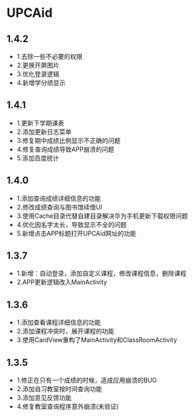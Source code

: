 # UPCAid

## 1.4.2

+ 1.去除一些不必要的权限
+ 2.更换开屏图片
+ 3.优化登录逻辑
+ 4.新增学分绩显示

## 1.4.1

+ 1.更新下学期课表
+ 2.添加更新日志菜单
+ 3.修复期中成绩比例显示不正确的问题
+ 4.修复查询成绩导致APP崩溃的问题
+ 5.添加百度统计

## 1.4.0

+ 1.添加查询成绩详细信息的功能
+ 2.修改成绩查询与图书馆续借UI
+ 3.使用Cache目录代替自建目录解决华为手机更新下载权限问题
+ 4.优化因名字太长，导致显示不全的问题
+ 5.新增点击APP标题打开UPCAid网址的功能

## 1.3.7

+ 1.新增：自动登录，添加自定义课程，修改课程信息，删除课程
+ 2.APP更新逻辑改入MainActivity

## 1.3.6

+ 1.添加查看课程详细信息的功能
+ 2.添加课程冲突时，展开课程的功能
+ 3.使用CardView重构了MainActivity和ClassRoomActivity

## 1.3.5

+ 1.修正在只有一个成绩的时候，造成应用崩溃的BUG
+ 2.添加自习教室按时间查询功能
+ 3.添加意见反馈功能
+ 4.修复教室查询程序意外崩溃(未验证)
